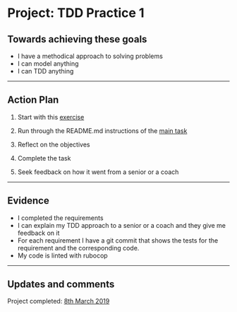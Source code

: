 # Project: TDD Practice 1

## Towards achieving these goals

- I have a methodical approach to solving problems
- I can model anything
- I can TDD anything

------

## Action Plan

1. Start with this [exercise](https://github.com/makersacademy/skills-workshops/blob/master/practicals/test_driving.md)

2. Run through the README.md instructions of the [main task](https://github.com/mattTea/birthdays)

3. Reflect on the objectives

4. Complete the task

5. Seek feedback on how it went from a senior or a coach

------

## Evidence

- I completed the requirements
- I can explain my TDD approach to a senior or a coach and they give me feedback on it
- For each requirement I have a git commit that shows the tests for the requirement and the corresponding code.
- My code is linted with rubocop

------

## Updates and comments

Project completed: [8th March 2019](https://github.com/mattTea/birthdays)
